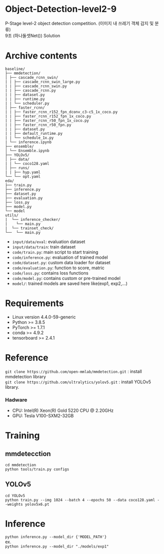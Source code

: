 # Object-Detection-level2-9
P-Stage level-2 object detection competition. (이미지 내 쓰레기 객체 감지 및 분류)<br>
9조 (하나둘셋Net()) Solution

# Archive contents
```
baseline/
├── mmdetection/
│ ├── cascade_rcnn_swin/
| | ├── cascade_rcnn_swin_large.py
| | ├── cascade_rcnn_swin.py
| | ├── cascade_rcnn.py
| | ├── dataset.py
| | ├── runtime.py
| | └── scheduler.py
│ ├── faster_rcnn/
| | ├── faster_rcnn_r152_fpn_dconv_c3-c5_1x_coco.py
| | ├── faster_rcnn_r152_fpn_1x_coco.py
| | ├── faster_rcnn_r50_fpn_1x_coco.py
| | ├── faster_rcnn_r50_fpn.py
| | ├── dataset.py
| | ├── default_runtime.py
| | └── schedule_1x.py
| └── inference.ipynb
├── ensemble/
│ └── Ensemble.ipynb
├── YOLOv5/
│ ├── data/
| | └── coco128.yaml
│ ├── runs/
| | ├── hyp.yaml
└── └── opt.yaml
eda/
├── train.py
├── inference.py
├── dataset.py
├── evaluation.py
├── loss.py
├── model.py
└── model
utils/
|  └── inference_checker/
|    └── main.py
|  └── trainset_check/
└──  └── main.py
```
- `input/data/eval`: evaluation dataset
- `input/data/train`: train dataset
- `code/train.py`: main script to start training
- `code/inference.py`: evaluation of trained model
- `code/dataset.py`: custom data loader for dataset
- `code/evaluation.py`: function to score, matric
- `code/loss.py`: contains loss functions
- `code/model.py`: contains custom or pre-trained model
- `model/`: trained models are saved here like(exp1, exp2,...) <br>


# Requirements
- Linux version 4.4.0-59-generic
- Python >= 3.8.5
- PyTorch >= 1.7.1
- conda >= 4.9.2
- tensorboard >= 2.4.1

# Reference
`git clone https://github.com/open-mmlab/mmdetection.git` : install mmdetection library <br>
`git clone https://github.com/ultralytics/yolov5.git` : install YOLOv5 library. <br>

### Hadware
- CPU: Intel(R) Xeon(R) Gold 5220 CPU @ 2.20GHz
- GPU: Tesla V100-SXM2-32GB

# Training
## mmdetecction
`cd mmdetection` <br>
`python tools/train.py configs` <br>

## YOLOv5
`cd YOLOv5` <br>
`python train.py --img 1024 --batch 4 --epochs 50 --data coco128.yaml --weights yolov5x6.pt`


# Inference
```python inference.py --model_dir {'MODEL_PATH'}```
<br>ex. <br>
`python inference.py --model_dir "./models/exp1"`
